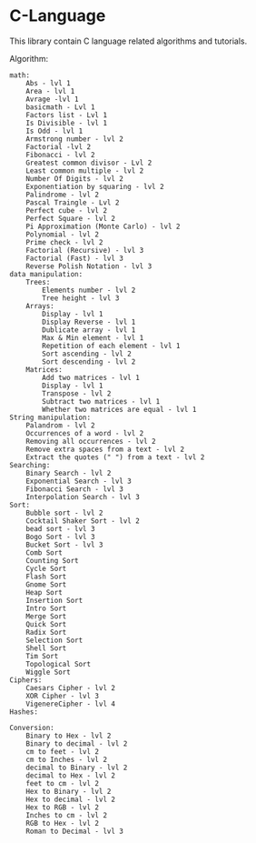 # C-Language
This library contain C language related algorithms and tutorials.


Algorithm:

    math:
        Abs - lvl 1
        Area - lvl 1
        Avrage -lvl 1
        basicmath - Lvl 1
        Factors list - Lvl 1
        Is Divisible - lvl 1
        Is Odd - lvl 1
        Armstrong number - lvl 2
        Factorial -lvl 2
        Fibonacci - lvl 2
        Greatest common divisor - Lvl 2
        Least common multiple - lvl 2
        Number Of Digits - lvl 2
        Exponentiation by squaring - lvl 2
        Palindrome - lvl 2
        Pascal Traingle - Lvl 2
        Perfect cube - lvl 2
        Perfect Square - lvl 2
        Pi Approximation (Monte Carlo) - lvl 2
        Polynomial - lvl 2
        Prime check - lvl 2
        Factorial (Recursive) - lvl 3
        Factorial (Fast) - lvl 3
        Reverse Polish Notation - lvl 3
    data manipulation:
        Trees:
            Elements number - lvl 2
            Tree height - lvl 3
        Arrays:
            Display - lvl 1
            Display Reverse - lvl 1
            Dublicate array - lvl 1
            Max & Min element - lvl 1
            Repetition of each element - lvl 1
            Sort ascending - lvl 2
            Sort descending - lvl 2
        Matrices:
            Add two matrices - lvl 1
            Display - lvl 1
            Transpose - lvl 2
            Subtract two matrices - lvl 1
            Whether two matrices are equal - lvl 1
    String manipulation:
        Palandrom - lvl 2
        Occurrences of a word - lvl 2
        Removing all occurrences - lvl 2
        Remove extra spaces from a text - lvl 2 
        Extract the quotes (" ") from a text - lvl 2
    Searching:
        Binary Search - lvl 2
        Exponential Search - lvl 3
        Fibonacci Search - lvl 3
        Interpolation Search - lvl 3
    Sort:
        Bubble sort - lvl 2
        Cocktail Shaker Sort - lvl 2
        bead sort - lvl 3
        Bogo Sort - lvl 3
        Bucket Sort - lvl 3
        Comb Sort
        Counting Sort
        Cycle Sort
        Flash Sort
        Gnome Sort
        Heap Sort
        Insertion Sort
        Intro Sort
        Merge Sort
        Quick Sort
        Radix Sort
        Selection Sort
        Shell Sort
        Tim Sort
        Topological Sort
        Wiggle Sort
    Ciphers:
        Caesars Cipher - lvl 2
        XOR Cipher - lvl 3
        VigenereCipher - lvl 4
    Hashes:

    Conversion:
        Binary to Hex - lvl 2
        Binary to decimal - lvl 2
        cm to feet - lvl 2
        cm to Inches - lvl 2
        decimal to Binary - lvl 2
        decimal to Hex - lvl 2
        feet to cm - lvl 2
        Hex to Binary - lvl 2
        Hex to decimal - lvl 2
        Hex to RGB - lvl 2
        Inches to cm - lvl 2
        RGB to Hex - lvl 2
        Roman to Decimal - lvl 3
